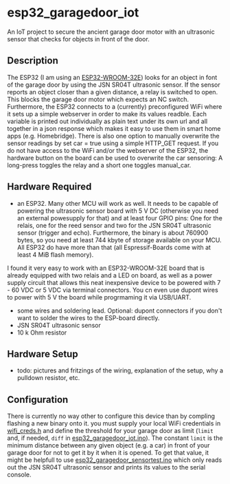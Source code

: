 # esp32_garagedoor_iot
An IoT project to secure the ancient garage door motor with an ultrasonic sensor that checks for objects in front of the door. 
## Description
The ESP32 (I am using an [ESP32-WROOM-32E](https://www.espressif.com/sites/default/files/documentation/esp32-wroom-32_datasheet_en.pdf)) looks for an object in font of the garage door by using the JSN SR04T ultrasonic sensor.
If the sensor reports an object closer than a given distance, a relay is switched to open. This blocks the garage door motor which expects an NC switch.
Furthermore, the ESP32 connects to a (currently) preconfigured WiFi where it sets up a simple webserver in order to make its values readble. Each variable is printed out individually as plain text under its own url and all together in a json response which makes it easy to use them in smart home apps (e.g. Homebridge). There is also one option to manually overwrite the sensor readings by set car = true using a simple HTTP_GET request.
If you do not have access to the WiFi and/or the webserver of the ESP32, the hardware button on the board can be used to overwrite the car sensoring: A long-press toggles the relay and a short one toggles manual_car.

## Hardware Required
- an ESP32. Many other MCU will work as well. It needs to be capable of powering the ultrasonic sensor board with 5 V DC (otherwise you need an external powesupply for that) and at least four GPIO pins: One for the relais, one for the reed sensor and two for the JSN SR04T ultrasonic sensor (trigger and echo). Furthermore, the binary is about 760900 bytes, so you need at least 744 kbyte of storage available on your MCU. All ESP32 do have more than that (all Espressif-Boards come with at least 4 MiB flash memory).

I found it very easy to work with an ESP32-WROOM-32E board that is already equipped with two relais and a LED on board, as well as a power supply circuit that allows this neat inexpensive device to be powered with 7 - 60 VDC or 5 VDC via terminal connectors. You cn even use dupont wires to power with 5 V the board while progrmaming it via USB/UART.
- some wires and soldering lead. Optional: dupont connectors if you don't want to solder the wires to the ESP-board directly.
- JSN SR04T ultrasonic sensor
- 10 k Ohm resistor
## Hardware Setup
- todo: pictures and fritzings of the wiring, explanation of the setup, why a pulldown resistor, etc.
## Configuration
There is currently no way other to configure this device than by compling flashing a new binary onto it. you must supply your local WiFi credentials in [wifi_creds.h](wifi_creds.h) and define the threshold for your garage door as limit (`limit` and, if needed, `diff` in [esp32_garagedoor_iot.ino](esp32_garagedoor_iot.ino)). The constant `limit` is the minimum distance between any given object (e.g. a car) in front of your garage door for not to get it by it when it is opened. To get that value, it might be helpfull to use [esp32_garagedoor_sensortest.ino](esp32_garagedoor_sensortest.ino) which only reads out the JSN SR04T ultrasonic sensor and prints its values to the serial console.
